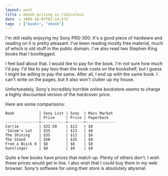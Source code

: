 ```yaml
---
layout: post
title : ebook pricing is ridiculous
date  : 2009-10-07T02:14:57Z
tags  : ["books", "ebook"]
---
```

I'm still really enjoying my Sony PRS-300.  It's a good piece of hardware and
reading on it is pretty pleasant.  I've been reading mostly free material, much
of which is old stuff in the public domain.  I've also read two Stephen King
books that I bootlegged.

I feel bad about that.  I would like to pay for the book.  I'm not sure how
much I'd pay.  I'd like to pay less than the book costs on the bookshelf, but I
guess I might be willing to pay the same.  After all, I end up with the same
book.  I can't write on the pages, but it also won't clutter up my house.

Unfortunately, Sony's incredibly horrible online bookstore seems to charge a
highly discounted version of the *hardcover* price.

Here are some comparisons:

    Book           | Sony List | Sony  | Mass Market
                   | Price     | Price | Paperback
    ---------------+-----------+-------+-------------
    Carrie         | $32.50    | $13   | $8
    'Salem's Lot   | $35       | $13   | $8
    The Shining    | $35       | $13   | $8
    The Stand      | $50       | $35   | $9
    From a Buick 8 | $8        | $8    | $8
    Gunslinger     | $8        | $8    | $8

Quite a few books have prices that match up.  Plenty of others don't.  I wish
these prices would get in line.  I also wish that I could buy them in my web
browser.  Sony's software for using their store is absolutely abysmal.

